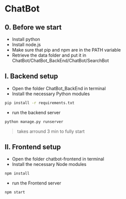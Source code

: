 # ChatBot

## 0. Before we start

* Install python 
* Install node.js
* Make sure that pip and npm are in the PATH variable
* Retrieve the data folder and put it in ChatBot/ChatBot_BackEnd/ChatBot/SearchBot

## I. Backend setup 

* Open the folder ChatBot_BackEnd in terminal
* Install the necessary Python modules 

```bash
pip install -r requirements.txt
```

* run the backend server 

```bash
python manage.py runserver
```

> takes arround 3 min to fully start

## II. Frontend setup

* Open the folder chatbot-frontend in terminal
* Install the necessary Node modules

```bash
npm install
``` 

* run the Frontend server

```bash
npm start
```


